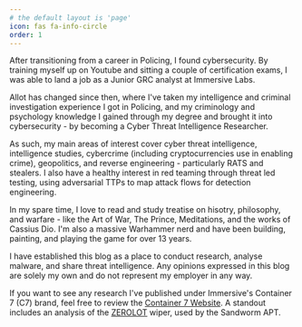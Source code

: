 ```yaml
---
# the default layout is 'page'
icon: fas fa-info-circle
order: 1
---
```


After transitioning from a career in Policing, I found cybersecurity. By training myself up on Youtube and sitting a couple of certification exams, I was able to land a job as a Junior GRC analyst at Immersive Labs.

Allot has changed since then, where I've taken my intelligence and criminal investigation experience I got in Policing, and my criminology and psychology knowledge I gained through my degree and brought it into cybersecurity - by becoming a Cyber Threat Intelligence Researcher.

As such, my main areas of interest cover cyber threat intelligence, intelligence studies, cybercrime (including cryptocurrencies use in enabling crime), geopolitics, and reverse engineering - particularly RATS and stealers. I also have a healthy interest in red teaming through threat led testing, using adversarial TTPs to map attack flows for detection engineering.

In my spare time, I love to read and study treatise on hisotry, philosophy, and warfare - like the Art of War, The Prince, Meditations, and the works of Cassius Dio. I'm also a massive Warhammer nerd and have been building, painting, and playing the game for over 13 years.

I have established this blog as a place to conduct research, analyse malware, and share threat intelligence. Any opinions expressed in this blog are solely my own and do not represent my employer in any way. 

If you want to see any research I've published under Immersive's Container 7 (C7) brand, feel free to review the [Container 7 Website](https://www.immersivelabs.com/container7#Section-C7-3). A standout includes an analysis of the [ZEROLOT](https://www.immersivelabs.com/resources/blog/zerolot-analysis-inside-sandworms-destructive-new-wiper) wiper, used by the Sandworm APT.



